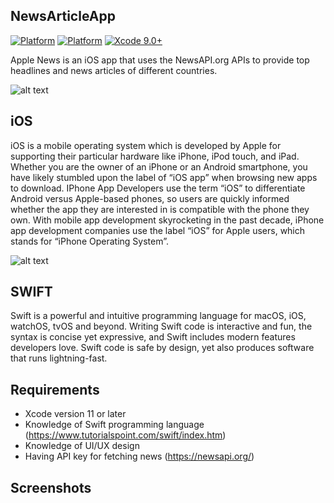 NewsArticleApp
--------------

[![Platform](http://img.shields.io/badge/platform-iOS-black.svg?style=flat)](https://developer.apple.com/resources/) [![Platform](https://img.shields.io/badge/swift-4.2-orange.svg?style=flat)](https://swift.org/blog/swift-5-released/) [![Xcode 9.0+](https://img.shields.io/badge/Xcode-9.0+-blue.svg?style=flat)](https://developer.apple.com/xcode)

 Apple News is an iOS app that uses the NewsAPI.org APIs to provide top headlines and news articles of different countries.


![alt text](https://upload.wikimedia.org/wikipedia/commons/c/cb/IOS7_Logo.png)

iOS
---

iOS is a mobile operating system which is developed by Apple for supporting their particular hardware like iPhone, iPod touch, and iPad.
Whether you are the owner of an iPhone or an Android smartphone, you have likely stumbled upon the label of  “iOS app” when browsing new apps to download. IPhone App Developers use the term “iOS” to differentiate Android versus Apple-based phones, so users are quickly informed whether the app they are interested in is compatible with the phone they own. With mobile app development skyrocketing in the past decade, iPhone app development companies use the label “iOS” for Apple users, which stands for “iPhone Operating System”.

![alt text](https://www.macworld.co.uk/cmsdata/features/3597812/how-to-learn-swift_thumb800.jpg)


SWIFT
-----

Swift is a powerful and intuitive programming language for macOS, iOS, watchOS, tvOS and beyond. Writing Swift code is interactive and fun, the syntax is concise yet expressive, and Swift includes modern features developers love. Swift code is safe by design, yet also produces software that runs lightning-fast.

Requirements
------------

- Xcode version 11 or later
- Knowledge of Swift programming language (https://www.tutorialspoint.com/swift/index.htm)
- Knowledge of UI/UX design
- Having API key for fetching news (https://newsapi.org/)

Screenshots
-----------


